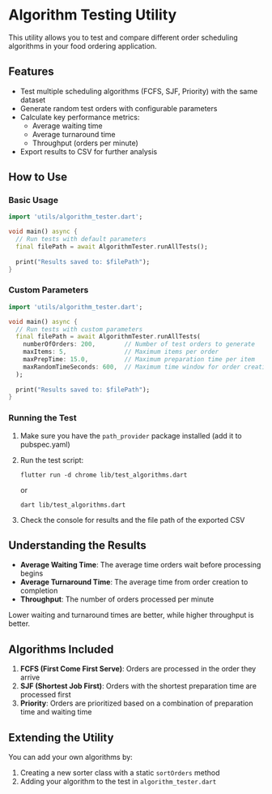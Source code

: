 # Algorithm Testing Utility

This utility allows you to test and compare different order scheduling algorithms in your food ordering application.

## Features

- Test multiple scheduling algorithms (FCFS, SJF, Priority) with the same dataset
- Generate random test orders with configurable parameters
- Calculate key performance metrics:
  - Average waiting time
  - Average turnaround time
  - Throughput (orders per minute)
- Export results to CSV for further analysis

## How to Use

### Basic Usage

```dart
import 'utils/algorithm_tester.dart';

void main() async {
  // Run tests with default parameters
  final filePath = await AlgorithmTester.runAllTests();
  
  print("Results saved to: $filePath");
}
```

### Custom Parameters

```dart
import 'utils/algorithm_tester.dart';

void main() async {
  // Run tests with custom parameters
  final filePath = await AlgorithmTester.runAllTests(
    numberOfOrders: 200,        // Number of test orders to generate
    maxItems: 5,                // Maximum items per order
    maxPrepTime: 15.0,          // Maximum preparation time per item
    maxRandomTimeSeconds: 600,  // Maximum time window for order creation
  );
  
  print("Results saved to: $filePath");
}
```

### Running the Test

1. Make sure you have the `path_provider` package installed (add it to pubspec.yaml)
2. Run the test script:
   ```
   flutter run -d chrome lib/test_algorithms.dart
   ```
   or
   ```
   dart lib/test_algorithms.dart
   ```

3. Check the console for results and the file path of the exported CSV

## Understanding the Results

- **Average Waiting Time**: The average time orders wait before processing begins
- **Average Turnaround Time**: The average time from order creation to completion
- **Throughput**: The number of orders processed per minute

Lower waiting and turnaround times are better, while higher throughput is better.

## Algorithms Included

1. **FCFS (First Come First Serve)**: Orders are processed in the order they arrive
2. **SJF (Shortest Job First)**: Orders with the shortest preparation time are processed first
3. **Priority**: Orders are prioritized based on a combination of preparation time and waiting time

## Extending the Utility

You can add your own algorithms by:

1. Creating a new sorter class with a static `sortOrders` method
2. Adding your algorithm to the test in `algorithm_tester.dart`

